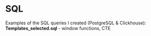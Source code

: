 # SQL
Examples of the SQL queries I created (PostgreSQL &amp; Clickhouse):
**Templates_selected.sql** - window functions, CTE
